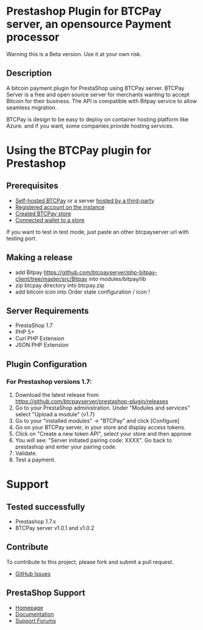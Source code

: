 # Prestashop Plugin for BTCPay server, an opensource Payment processor

Warning this is a Beta version. Use it at your own risk.

## Description

A bitcoin payment plugin for PrestaShop using BTCPay server.
BTCPay Server is a free and open source server for merchants wanting to accept Bitcoin for their business.
The API is compatible with Bitpay service to allow seamless migration.

BTCPay is design to be easy to deploy on container hosting platform like Azure.
and if you want, some companies provide hosting services.

# Using the BTCPay plugin for Prestashop

## Prerequisites
* [Self-hosted BTCPay](Deploymnent.md) or a server [hosted by a third-party](ThirdPartyHosting.md) 
* [Registered account on the instance](RegisterAccount.md)
* [Created BTCPay store](CreateStore.md)
* [Connected wallet to a store](ConnectWallet.md)

If you want to test in test mode, just paste an other btcpayserver url with testing port.

## Making a release
* add Bitpay https://github.com/btcpayserver/php-bitpay-client/tree/master/src/Bitpay into modules/bitpay/lib
* zip btcpay directory into btcpay.zip
* add bitcoin icon into Order state configuration / icon !

## Server Requirements

+ PrestaShop 1.7
+ PHP 5+
+ Curl PHP Extension
+ JSON PHP Extension

## Plugin Configuration

### For Prestashop versions 1.7:
1. Download the latest release from https://github.com/btcpayserver/prestashop-plugin/releases
2. Go to your PrestaShop administration. Under "Modules and services" select "Upload a module" (v1.7)
3. Go to your "installed modules" -> "BTCPay" and click [Configure]<br />
4. Go on your BTCPay server, in your store and display access tokens.
5. Click on "Create a new token API", select your store and then approve
6. You will see: "Server initiated pairing code: XXXX". Go back to prestashop and enter your pairing code.
7. Validate.
8. Test a payment.

# Support

## Tested successfully
* Prestashop 1.7.x
* BTCPay server v1.0.1 and v1.0.2

## Contribute

To contribute to this project, please fork and submit a pull request.
* [GitHub Issues](https://github.com/adapptech/prestashop-plugin/issues)

## PrestaShop Support

* [Homepage](http://www.prestashop.com)
* [Documentation](http://doc.prestashop.com/)
* [Support Forums](http://www.prestashop.com/forums/)

